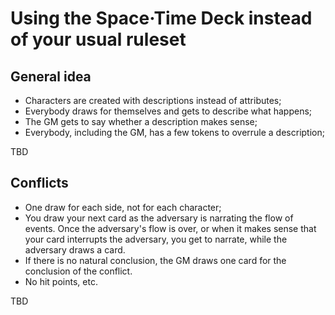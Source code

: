 # Using the Space·Time Deck instead of your usual ruleset

## General idea

- Characters are created with descriptions instead of attributes;
- Everybody draws for themselves and gets to describe what happens;
- The GM gets to say whether a description makes sense;
- Everybody, including the GM, has a few tokens to overrule a description;

TBD

## Conflicts


- One draw for each side, not for each character;
- You draw your next card as the adversary is narrating the flow of events. Once the adversary's
    flow is over, or when it makes sense that your card interrupts the adversary, you get to
    narrate, while the adversary draws a card.
- If there is no natural conclusion, the GM draws one card for the conclusion of the conflict.
- No hit points, etc.

TBD
